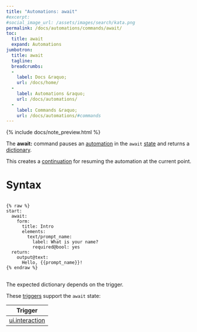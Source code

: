 ```yaml
---
title: "Automations: await"
#excerpt: 
#social_image_url: /assets/images/search/kata.png
permalink: /docs/automations/commands/await/
toc:
  title: await
  expand: Automations
jumbotron:
  title: await
  tagline: 
  breadcrumbs:
  -
    label: Docs &raquo;
    url: /docs/home/
  -
    label: Automations &raquo;
    url: /docs/automations/
  -
    label: Commands &raquo;
    url: /docs/automations/#commands
---
```


{% include docs/note_preview.html %}

The **await:** command pauses an [automation](/docs/automations/) in the `await` [state](/docs/automations/#exit-states) and returns a [dictionary](/docs/automations/#dictionaries).

This creates a [continuation](/docs/automations/#continuations) for resuming the automation at the current point.

# Syntax

<pre>
<code class="language-cerb">
{% raw %}
start:
  await:
    form:
      title: Intro
      elements:
        text/prompt_name:
          label: What is your name?
          required@bool: yes
  return:
    output@text:
      Hello, {{prompt_name}}!
{% endraw %}
</code>
</pre>

The expected dictionary depends on the trigger.

These [triggers](/docs/automations/#triggers) support the `await` state:

| Trigger 
|-
| [ui.interaction](/docs/automations/triggers/ui.interaction/#await) | The dictionary describes a form for gathering user input.

